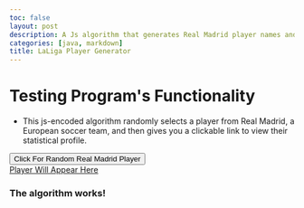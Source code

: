 ```yaml
---
toc: false
layout: post
description: A Js algorithm that generates Real Madrid player names and profile
categories: [java, markdown]
title: LaLiga Player Generator
---
```

# Testing Program's Functionality
- This js-encoded algorithm randomly selects a player from Real Madrid, a European soccer team, and then gives you a clickable link to view their statistical profile.

<button name="button" onclick="randomSelect()">Click For Random Real Madrid Player</button>
<br>
<a id="Madrid Selector" href="#">Player Will Appear Here</a>
<script>
const playerList = ["https://www.realmadrid.com/en/football/squad/thibaut-courtois", "https://www.realmadrid.com/en/football/squad/luka-modric", "https://www.realmadrid.com/en/football/squad/toni-kroos", "https://www.realmadrid.com/en/football/squad/federico-santiago-valverde-dipetta", "https://www.realmadrid.com/en/football/squad/vinicius-paixao-de-oliveira-junior-", "https://www.realmadrid.com/en/football/squad/karim-benzema"]
const playerNameList = ["Courtois", "Modric", "Kroos", "Valverde", "Vini Jr.", "Benzema"]
function randomSelect() {
    var index=Math.floor(Math.random() *playerList.length)
    document.getElementById("Madrid Selector").innerHTML = playerNameList[index]
    document.getElementById("Madrid Selector").href = playerList[index]
}

</script>

### The algorithm works!